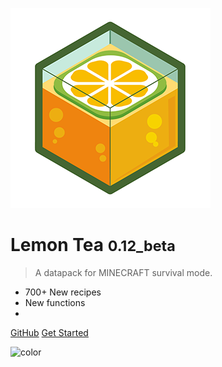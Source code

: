 <!-- _coverpage.md -->

![logo](mc_icon/image/LemonTea_logo_320.png)

# Lemon Tea <small>0.12_beta</small>

> A datapack for MINECRAFT survival mode.

- 700+ New recipes
- New functions
- 

[GitHub](https://github.com/seesee777/LemonTea_Manual/tree/docsify)
[Get Started](README.md)

<!-- 背景图片 -->

<!-- ![](mc_icon/image/lemon tea_320.png) -->

<!-- 背景色 -->

![color](#f8c4d4)
